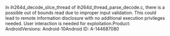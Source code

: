 In ih264d_decode_slice_thread of ih264d_thread_parse_decode.c, there is a possible out of bounds read due to improper input validation. This could lead to remote information disclosure with no additional execution privileges needed. User interaction is needed for exploitation.Product: AndroidVersions: Android-10Android ID: A-144687080